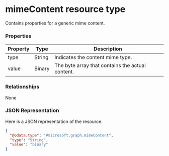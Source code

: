 ﻿# mimeContent resource type

Contains properties for a generic mime content.
### Properties
|Property|Type|Description|
|---|---|---|
|type|String|Indicates the content mime type.|
|value|Binary|The byte array that contains the actual content.|

### Relationships
None
### JSON Representation
Here is a JSON representation of the resource.
<!-- {
  "blockType": "resource",
  "keyProperty": "id",
  "@odata.type": "microsoft.graph.mimeContent"
}
-->
```json
{
  "@odata.type": "#microsoft.graph.mimeContent",
  "type": "String",
  "value": "binary"
}
```


